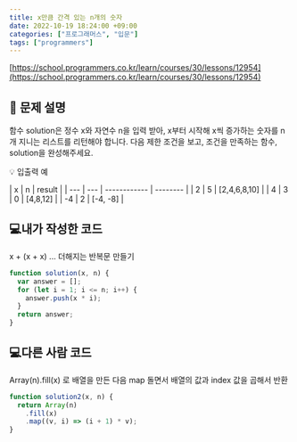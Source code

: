 ```yaml
---
title: x만큼 간격 있는 n개의 숫자
date: 2022-10-19 18:24:00 +09:00
categories: ["프로그래머스", "입문"]
tags: ["programmers"]
---
```


[https://school.programmers.co.kr/learn/courses/30/lessons/12954](https://school.programmers.co.kr/learn/courses/30/lessons/12954)

## 📔 문제 설명

함수 solution은 정수 x와 자연수 n을 입력 받아, x부터 시작해 x씩 증가하는 숫자를 n개 지니는 리스트를 리턴해야 합니다. 다음 제한 조건을 보고, 조건을 만족하는 함수, solution을 완성해주세요.

💡 입출력 예

| x   | n   | result       |
| --- | --- | ------------ | -------- |
| 2   | 5   | [2,4,6,8,10] |
| 4   | 3   | 0            | [4,8,12] |
| -4  | 2   | [-4, -8]     |

## 💻내가 작성한 코드

x + (x + x) ... 더해지는 반복문 만들기

```js
function solution(x, n) {
  var answer = [];
  for (let i = 1; i <= n; i++) {
    answer.push(x * i);
  }
  return answer;
}
```

## 💻다른 사람 코드

Array(n).fill(x) 로 배열을 만든 다음 map 돌면서 배열의 값과 index 값을 곱해서 반환

```js
function solution2(x, n) {
  return Array(n)
    .fill(x)
    .map((v, i) => (i + 1) * v);
}
```
